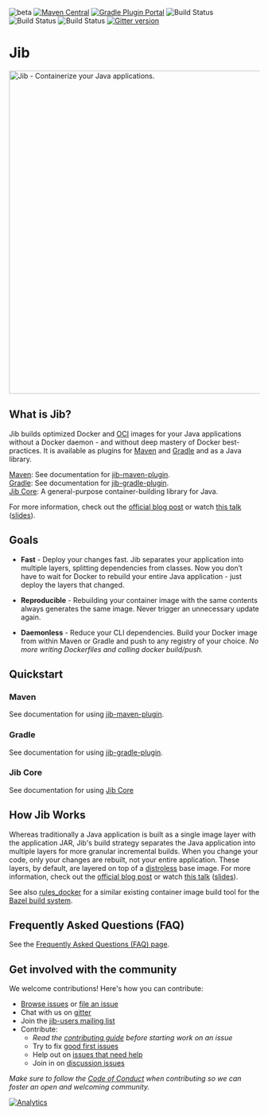 ![beta](https://img.shields.io/badge/stability-beta-darkorange.svg)
[![Maven Central](https://img.shields.io/maven-metadata/v/http/central.maven.org/maven2/com/google/cloud/tools/jib-maven-plugin/maven-metadata.xml.svg?colorB=007ec6)](https://maven-badges.herokuapp.com/maven-central/com.google.cloud.tools/jib-maven-plugin)
[![Gradle Plugin Portal](https://img.shields.io/maven-metadata/v/https/plugins.gradle.org/m2/com/google/cloud/tools/jib/com.google.cloud.tools.jib.gradle.plugin/maven-metadata.xml.svg?colorB=007ec6&label=gradle)](https://plugins.gradle.org/plugin/com.google.cloud.tools.jib)
![Build Status](https://storage.googleapis.com/cloud-tools-for-java-kokoro-build-badges/jib-ubuntu-master-orb.svg)
![Build Status](https://storage.googleapis.com/cloud-tools-for-java-kokoro-build-badges/jib-windows-master-orb.svg)
![Build Status](https://storage.googleapis.com/cloud-tools-for-java-kokoro-build-badges/jib-macos-master-orb.svg)
[![Gitter version](https://img.shields.io/gitter/room/gitterHQ/gitter.svg)](https://gitter.im/google/jib)

# Jib

<image src="https://github.com/GoogleContainerTools/jib/raw/master/logo/jib-build-docker-java-container-image.png" alt="Jib - Containerize your Java applications." width="650px" />

## What is Jib?

Jib builds optimized Docker and [OCI](https://github.com/opencontainers/image-spec) images for your Java applications without a Docker daemon - and without deep mastery of Docker best-practices. It is available as plugins for [Maven](jib-maven-plugin) and [Gradle](jib-gradle-plugin) and as a Java library.

[Maven](https://maven.apache.org/): See documentation for [jib-maven-plugin](jib-maven-plugin).\
[Gradle](https://gradle.org/): See documentation for [jib-gradle-plugin](jib-gradle-plugin).\
[Jib Core](jib-core): A general-purpose container-building library for Java.

For more information, check out the [official blog post](https://cloudplatform.googleblog.com/2018/07/introducing-jib-build-java-docker-images-better.html) or watch [this talk](https://www.youtube.com/watch?v=H6gR_Cv4yWI) ([slides](https://speakerdeck.com/coollog/build-containers-faster-with-jib-a-google-image-build-tool-for-java-applications)).

## Goals

* **Fast** - Deploy your changes fast. Jib separates your application into multiple layers, splitting dependencies from classes. Now you don’t have to wait for Docker to rebuild your entire Java application - just deploy the layers that changed.

* **Reproducible** - Rebuilding your container image with the same contents always generates the same image. Never trigger an unnecessary update again.

* **Daemonless** - Reduce your CLI dependencies. Build your Docker image from within Maven or Gradle and push to any registry of your choice. *No more writing Dockerfiles and calling docker build/push.*

## Quickstart

### Maven

See documentation for using [jib-maven-plugin](jib-maven-plugin#quickstart).

### Gradle

See documentation for using [jib-gradle-plugin](jib-gradle-plugin#quickstart).

### Jib Core

See documentation for using [Jib Core](jib-core#adding-jib-core-to-your-build)

## How Jib Works

Whereas traditionally a Java application is built as a single image layer with the application JAR, Jib's build strategy separates the Java application into multiple layers for more granular incremental builds. When you change your code, only your changes are rebuilt, not your entire application. These layers, by default, are layered on top of a [distroless](https://github.com/GoogleCloudPlatform/distroless) base image. For more information, check out the [official blog post](https://cloudplatform.googleblog.com/2018/07/introducing-jib-build-java-docker-images-better.html) or watch [this talk](https://www.youtube.com/watch?v=H6gR_Cv4yWI) ([slides](https://speakerdeck.com/coollog/build-containers-faster-with-jib-a-google-image-build-tool-for-java-applications)).

See also [rules_docker](https://github.com/bazelbuild/rules_docker) for a similar existing container image build tool for the [Bazel build system](https://github.com/bazelbuild/bazel).

## Frequently Asked Questions (FAQ)

See the [Frequently Asked Questions (FAQ) page](docs/faq.md).

## Get involved with the community

We welcome contributions! Here's how you can contribute:

* [Browse issues](https://github.com/GoogleContainerTools/jib/issues) or [file an issue](https://github.com/GoogleContainerTools/jib/issues/new)
* Chat with us on [gitter](https://gitter.im/google/jib)
* Join the [jib-users mailing list](https://groups.google.com/forum/#!forum/jib-users)
* Contribute:
  * *Read the [contributing guide](https://github.com/GoogleContainerTools/jib/blob/master/CONTRIBUTING.md) before starting work on an issue*
  * Try to fix [good first issues](https://github.com/GoogleContainerTools/jib/labels/good%20first%20issue)
  * Help out on [issues that need help](https://github.com/GoogleContainerTools/jib/labels/help%20wanted)
  * Join in on [discussion issues](https://github.com/GoogleContainerTools/jib/labels/discuss)
<!--  * Read the [style guide] -->
*Make sure to follow the [Code of Conduct](https://github.com/GoogleContainerTools/jib/blob/master/CODE_OF_CONDUCT.md) when contributing so we can foster an open and welcoming community.*

[![Analytics](https://cloud-tools-for-java-metrics.appspot.com/UA-121724379-2/index)](https://github.com/igrigorik/ga-beacon)
